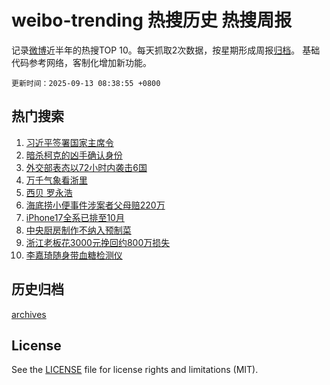 # weibo-trending 热搜历史 热搜周报

记录[微博](https://www.weibo.com)近半年的热搜TOP 10。每天抓取2次数据，按星期形成周报[归档](archives)。
基础代码参考网络，客制化增加新功能。

`更新时间：2025-09-13 08:38:55 +0800`

## 热门搜索

1. [习近平签署国家主席令](https://m.weibo.cn/search?containerid=100103type%3D1%26t%3D10%26q%3D%23%E4%B9%A0%E8%BF%91%E5%B9%B3%E7%AD%BE%E7%BD%B2%E5%9B%BD%E5%AE%B6%E4%B8%BB%E5%B8%AD%E4%BB%A4%23&stream_entry_id=51&isnewpage=1&extparam=seat%3D1%26filter_type%3Drealtimehot%26stream_entry_id%3D51%26c_type%3D51%26cate%3D10103%26q%3D%2523%25E4%25B9%25A0%25E8%25BF%2591%25E5%25B9%25B3%25E7%25AD%25BE%25E7%25BD%25B2%25E5%259B%25BD%25E5%25AE%25B6%25E4%25B8%25BB%25E5%25B8%25AD%25E4%25BB%25A4%2523%26dgr%3D0%26pos%3D0%26display_time%3D1757723934%26pre_seqid%3D17577239343160278528119)
1. [暗杀柯克的凶手确认身份](https://m.weibo.cn/search?containerid=100103type%3D1%26t%3D10%26q%3D%23%E6%9A%97%E6%9D%80%E6%9F%AF%E5%85%8B%E7%9A%84%E5%87%B6%E6%89%8B%E7%A1%AE%E8%AE%A4%E8%BA%AB%E4%BB%BD%23&stream_entry_id=31&isnewpage=1&extparam=seat%3D1%26pos%3D0%26realpos%3D1%26band_rank%3D1%26lcate%3D5001%26stream_entry_id%3D31%26flag%3D2%26c_type%3D31%26q%3D%2523%25E6%259A%2597%25E6%259D%2580%25E6%259F%25AF%25E5%2585%258B%25E7%259A%2584%25E5%2587%25B6%25E6%2589%258B%25E7%25A1%25AE%25E8%25AE%25A4%25E8%25BA%25AB%25E4%25BB%25BD%2523%26cate%3D5001%26dgr%3D0%26filter_type%3Drealtimehot%26display_time%3D1757723934%26pre_seqid%3D17577239343160278528119)
1. [外交部表态以72小时内袭击6国](https://m.weibo.cn/search?containerid=100103type%3D1%26t%3D10%26q%3D%23%E5%A4%96%E4%BA%A4%E9%83%A8%E8%A1%A8%E6%80%81%E4%BB%A572%E5%B0%8F%E6%97%B6%E5%86%85%E8%A2%AD%E5%87%BB6%E5%9B%BD%23&stream_entry_id=31&isnewpage=1&extparam=seat%3D1%26pos%3D1%26realpos%3D2%26band_rank%3D2%26lcate%3D5001%26stream_entry_id%3D31%26flag%3D0%26c_type%3D31%26q%3D%2523%25E5%25A4%2596%25E4%25BA%25A4%25E9%2583%25A8%25E8%25A1%25A8%25E6%2580%2581%25E4%25BB%25A572%25E5%25B0%258F%25E6%2597%25B6%25E5%2586%2585%25E8%25A2%25AD%25E5%2587%25BB6%25E5%259B%25BD%2523%26cate%3D5001%26dgr%3D0%26filter_type%3Drealtimehot%26display_time%3D1757723934%26pre_seqid%3D17577239343160278528119)
1. [万千气象看浙里](https://m.weibo.cn/search?containerid=100103type%3D1%26t%3D10%26q%3D%23%E4%B8%87%E5%8D%83%E6%B0%94%E8%B1%A1%E7%9C%8B%E6%B5%99%E9%87%8C%23&stream_entry_id=31&isnewpage=1&extparam=seat%3D1%26pos%3D2%26realpos%3D3%26band_rank%3D3%26lcate%3D5001%26stream_entry_id%3D31%26flag%3D0%26c_type%3D31%26q%3D%2523%25E4%25B8%2587%25E5%258D%2583%25E6%25B0%2594%25E8%25B1%25A1%25E7%259C%258B%25E6%25B5%2599%25E9%2587%258C%2523%26cate%3D5001%26dgr%3D0%26filter_type%3Drealtimehot%26display_time%3D1757723934%26pre_seqid%3D17577239343160278528119)
1. [西贝 罗永浩](https://m.weibo.cn/search?containerid=100103type%3D1%26t%3D10%26q%3D%E8%A5%BF%E8%B4%9D+%E7%BD%97%E6%B0%B8%E6%B5%A9&stream_entry_id=31&isnewpage=1&extparam=seat%3D1%26pos%3D3%26realpos%3D4%26band_rank%3D4%26lcate%3D5001%26stream_entry_id%3D31%26flag%3D1%26c_type%3D31%26q%3D%25E8%25A5%25BF%25E8%25B4%259D%2520%25E7%25BD%2597%25E6%25B0%25B8%25E6%25B5%25A9%26cate%3D5001%26dgr%3D0%26filter_type%3Drealtimehot%26display_time%3D1757723934%26pre_seqid%3D17577239343160278528119)
1. [海底捞小便事件涉案者父母赔220万](https://m.weibo.cn/search?containerid=100103type%3D1%26t%3D10%26q%3D%23%E6%B5%B7%E5%BA%95%E6%8D%9E%E5%B0%8F%E4%BE%BF%E4%BA%8B%E4%BB%B6%E6%B6%89%E6%A1%88%E8%80%85%E7%88%B6%E6%AF%8D%E8%B5%94220%E4%B8%87%23&stream_entry_id=31&isnewpage=1&extparam=seat%3D1%26pos%3D4%26realpos%3D5%26band_rank%3D5%26lcate%3D5001%26stream_entry_id%3D31%26flag%3D0%26c_type%3D31%26q%3D%2523%25E6%25B5%25B7%25E5%25BA%2595%25E6%258D%259E%25E5%25B0%258F%25E4%25BE%25BF%25E4%25BA%258B%25E4%25BB%25B6%25E6%25B6%2589%25E6%25A1%2588%25E8%2580%2585%25E7%2588%25B6%25E6%25AF%258D%25E8%25B5%2594220%25E4%25B8%2587%2523%26cate%3D5001%26dgr%3D0%26filter_type%3Drealtimehot%26display_time%3D1757723934%26pre_seqid%3D17577239343160278528119)
1. [iPhone17全系已排至10月](https://m.weibo.cn/search?containerid=100103type%3D1%26t%3D10%26q%3D%23iPhone17%E5%85%A8%E7%B3%BB%E5%B7%B2%E6%8E%92%E8%87%B310%E6%9C%88%23&stream_entry_id=31&isnewpage=1&extparam=seat%3D1%26pos%3D5%26realpos%3D6%26band_rank%3D6%26lcate%3D5001%26stream_entry_id%3D31%26flag%3D1%26c_type%3D31%26q%3D%2523iPhone17%25E5%2585%25A8%25E7%25B3%25BB%25E5%25B7%25B2%25E6%258E%2592%25E8%2587%25B310%25E6%259C%2588%2523%26cate%3D5001%26dgr%3D0%26filter_type%3Drealtimehot%26display_time%3D1757723934%26pre_seqid%3D17577239343160278528119)
1. [中央厨房制作不纳入预制菜](https://m.weibo.cn/search?containerid=100103type%3D1%26t%3D10%26q%3D%23%E4%B8%AD%E5%A4%AE%E5%8E%A8%E6%88%BF%E5%88%B6%E4%BD%9C%E4%B8%8D%E7%BA%B3%E5%85%A5%E9%A2%84%E5%88%B6%E8%8F%9C%23&stream_entry_id=31&isnewpage=1&extparam=seat%3D1%26pos%3D6%26realpos%3D7%26band_rank%3D7%26lcate%3D5001%26stream_entry_id%3D31%26flag%3D0%26c_type%3D31%26q%3D%2523%25E4%25B8%25AD%25E5%25A4%25AE%25E5%258E%25A8%25E6%2588%25BF%25E5%2588%25B6%25E4%25BD%259C%25E4%25B8%258D%25E7%25BA%25B3%25E5%2585%25A5%25E9%25A2%2584%25E5%2588%25B6%25E8%258F%259C%2523%26cate%3D5001%26dgr%3D0%26filter_type%3Drealtimehot%26display_time%3D1757723934%26pre_seqid%3D17577239343160278528119)
1. [浙江老板花3000元挽回约800万损失](https://m.weibo.cn/search?containerid=100103type%3D1%26t%3D10%26q%3D%23%E6%B5%99%E6%B1%9F%E8%80%81%E6%9D%BF%E8%8A%B13000%E5%85%83%E6%8C%BD%E5%9B%9E%E7%BA%A6800%E4%B8%87%E6%8D%9F%E5%A4%B1%23&stream_entry_id=31&isnewpage=1&extparam=seat%3D1%26pos%3D7%26realpos%3D8%26band_rank%3D8%26lcate%3D5001%26stream_entry_id%3D31%26flag%3D0%26c_type%3D31%26q%3D%2523%25E6%25B5%2599%25E6%25B1%259F%25E8%2580%2581%25E6%259D%25BF%25E8%258A%25B13000%25E5%2585%2583%25E6%258C%25BD%25E5%259B%259E%25E7%25BA%25A6800%25E4%25B8%2587%25E6%258D%259F%25E5%25A4%25B1%2523%26cate%3D5001%26dgr%3D0%26filter_type%3Drealtimehot%26display_time%3D1757723934%26pre_seqid%3D17577239343160278528119)
1. [李嘉琦随身带血糖检测仪](https://m.weibo.cn/search?containerid=100103type%3D1%26t%3D10%26q%3D%E6%9D%8E%E5%98%89%E7%90%A6%E9%9A%8F%E8%BA%AB%E5%B8%A6%E8%A1%80%E7%B3%96%E6%A3%80%E6%B5%8B%E4%BB%AA&stream_entry_id=31&isnewpage=1&extparam=seat%3D1%26pos%3D8%26realpos%3D9%26band_rank%3D9%26lcate%3D5001%26stream_entry_id%3D31%26flag%3D0%26c_type%3D31%26q%3D%25E6%259D%258E%25E5%2598%2589%25E7%2590%25A6%25E9%259A%258F%25E8%25BA%25AB%25E5%25B8%25A6%25E8%25A1%2580%25E7%25B3%2596%25E6%25A3%2580%25E6%25B5%258B%25E4%25BB%25AA%26cate%3D5001%26dgr%3D0%26filter_type%3Drealtimehot%26display_time%3D1757723934%26pre_seqid%3D17577239343160278528119)


## 历史归档

[archives](archives)

## License

See the [LICENSE](LICENSE) file for license rights and limitations (MIT).
